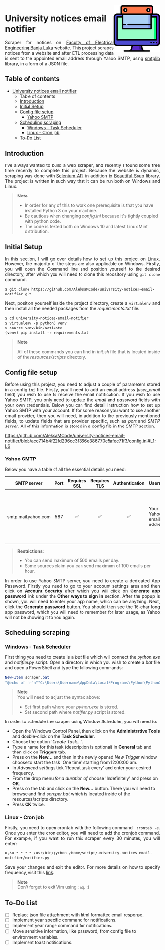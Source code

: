 <img width="150" align="right" src="./resources/scraping_logo.png" alt_text="[https://www.flaticon.com/free-icons/scraping](https://www.flaticon.com/free-icons/scraping)"></img>

# University notices email notifier
<p align="justify">Scraper for notices on <a href="https://efee.etf.unibl.org/oglasi/">Faculty of Electrical Engineering Banja Luka</a> website. This project scrapes notices from a website and after ETL processing data is sent to the appointed email address through Yahoo SMTP, using <a href="https://docs.python.org/3/library/smtplib.html">smtplib</a> library, in a form of a JSON file.</p>

## Table of contents
- [University notices email notifier](#university-notices-email-notifier)
  - [Table of contents](#table-of-contents)
  - [Introduction](#introduction)
  - [Initial Setup](#initial-setup)
  - [Config file setup](#config-file-setup)
    - [Yahoo SMTP](#yahoo-smtp)
  - [Scheduling scraping](#scheduling-scraping)
    - [Windows - Task Scheduler](#windows---task-scheduler)
    - [Linux - Cron job](#linux---cron-job)
  - [To-Do List](#to-do-list)

## Introduction
<p align="justify">I've always wanted to build a web scraper, and recently I found some free time recently to complete this project. Because the website is dynamic, scraping was done with <a href="https://selenium-python.readthedocs.io/api.html">Selenium API</a> in addition to <a href="https://pypi.org/project/beautifulsoup4/">Beautiful Soup</a> library. The project is written in such way that it can be run both on Windows and Linux.</p>

> **Note**:
> <ul><li>In order for any of this to work one prerequisite is that you have installed Python 3 on your machine.</li>
> <li>Be cautious when changing <i>config.ini</i> because it's tightly coupled with python code.</li>
> <li>The code is tested both on Windows 10 and latest Linux Mint distribution.</li></ul>

## Initial Setup
<p align="justify">In this section, I will go over details how to set up this project on Linux. However, the majority of the steps are also applicable on Windows. Firstly, you will open the Command line and position yourself to the desired directory, after which you will need to clone this repository using <code>git clone</code> command.</p>

```
$ git clone https://github.com/AleksaMCode/university-notices-email-notifier.git
```

<p align="justify">Next, position yourself inside the project directory, create a <code>virtualenv</code> and then install all the needed packages from the <i>requirements.txt</i> file.</p>

```shell
$ cd university-notices-email-notifier
$ virtuelenv -p python3 venv
$ source venv/bin/activate
(venv) pip install -r requirements.txt
```

> **Note**: <br>
> <p align="justify">All of these commands you can find in <i>init.sh</i> file that is located inside of the <i>resources/scripts</i> directory.</p>


## Config file setup
<p align="justify">Before using this project, you need to adjust a couple of parameters stored in a config <code>ini</code> file. Firstly, you'll need to add an email address (<i>user_email</i> field) you wish to use to receive the email notification. If you wish to use Yahoo SMTP, you only need to update the <i>email</i> and <i>password</i> fields with your own credentials. Below you can find detail instruction how to set up Yahoo SMTP with your account. If for some reason you want to use another email provider, then you will need, in addition to the previously mentioned fields, to update fields that are provider specific, such as <i>port</i> and <i>SMTP server</i>. All of this information is stored in a config file in the SMTP section.</p>

https://github.com/AleksaMCode/university-notices-email-notifier/blob/acc714b4f22fd296cc3f366e386770c5afec71f3/config.ini#L1-L6

### Yahoo SMTP
<p align="justify">Below you have a table of all the essential details you need:</p>

SMTP server | Port | Requires SSL | Requires TLS | Authentication | Username | Password |
-- | :--: | :--: | :--: | :--: | -- | -- |
smtp.mail.yahoo.com | 587 | ✅ | ✅ | ✅| Your Yahoo email address | Your Yahoo Mail App Password, which isn't the same as your account password |

> **Restrictions**:
> <ul><li>You can send maximum of 500 emails per day.</li>
> <li>Some sources claim you can send maximum of 100 emails per hour.</li></ul>

<p align="justify">In order to use Yahoo SMTP server, you need to create a dedicated App Password. Firstly you need to go to your account settings area and then click on <b>Account Security</b> after which you will click on <b>Generate app password</b> link under the <b>Other ways to sign in</b> section. After the popup is shown, you will need to enter your app name, which can be anything. Next, click the <b>Generate password</b> button. You should then see the 16-char long app password, which you will need to remember for later usage, as Yahoo will not be showing it to you again.</p>

## Scheduling scraping
### Windows - Task Scheduler
<p align="justify">First thing you need to create is a <i>bat</i> file which will connect the <i>python.exe</i> and <i>notifier.py</i> script. Open a directory in which you wish to create a <i>bat</i> file and open a PowerShell and type the following commands:</p>

```powershell
New-Item scraper.bat
"@echo of `r`n""C:\Users\Username\AppData\Local\Programs\Python\Python310\python.exe"" ""C:\Users\Username\university-notices-email-notifier\notifier.py"""
```

> **Note**:
> <br>You will need to adjust the syntax above:
> <ul><li>Set first path where your <i>python.exe</i> is stored.</li>
> <li>Set second path where <i>notifier.py</i> script is stored.</li></ul>

<p align="justify">In order to schedule the scraper using Window Scheduler, you will need to:
<ul>
<li>Open the Windows Control Panel, then click on the <b>Administrative Tools</b> and double-click on the <b>Task Scheduler</b>.</li>
<li>Choose the option `<i>Create Task...</i>`.</li>
<li>Type a name for this task (description is optional) in <b>General</b> tab and then click on <b>Triggers</b> tab.</li>
<li>Press on the <b>New...</b> and then in the newly opened <i>New Trigger</i> window choose to start the task 'One time' starting from 12:00:00 am.</li>
<li>In <i>Advanced settings</i> tick 'Repeat task every' and enter your desired frequency.</li>
<li>From the drop menu <i>for a duration of</i> choose 'Indefinitely' and press on <b>OK</b>.
<li>Press on the <Actions> tab and click on the <b>New...</b> button. There you will need to browse and find <i>scraper.bat</i> which is located inside of the resources/scripts directory.</li>
<li>Press <b>OK</b> twice.</li>
</ul></p>

### Linux - Cron job
<p align="justify">Firstly, you need to open crontab with the following command <code> crontab -e</code>. Once you enter the cron editor, you will need to add the cronjob command. For example, if you want to run this scraper every 30 minutes, you will enter:</p>

```shell
0,30 * * * * /usr/bin/python /home/script/university-notices-email-notifier/notifier.py
```

<p align="justify">Save your changes and exit the editor. For more details on how to specify frequency, visit this <a href="https://www.adminschoice.com/crontab-quick-reference">link</a>.</p>

> **Note**:
> <br>Don't forget to exit Vim using <code>:wq</code>. :)

## To-Do List
- [ ] Replace json file attachment with html formatted email response.
- [ ] Implement year specific command for notifications.
- [ ] Implement year range command for notifications.
- [ ] Move sensitive information, like password,  from config file to environment variables.
- [ ] Implement toast notifications.